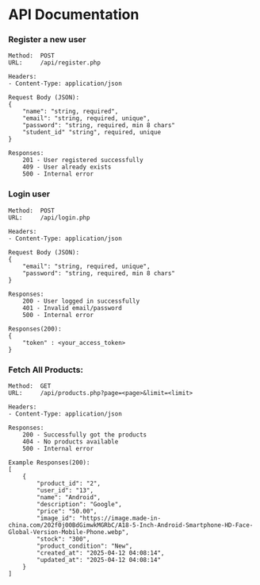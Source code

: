 # API Documentation

### Register a new user
 
    Method:  POST
    URL:     /api/register.php

    Headers:
    - Content-Type: application/json

    Request Body (JSON):
    {
        "name": "string, required",
        "email": "string, required, unique",
        "password": "string, required, min 8 chars"
        "student_id" "string", required, unique
    }
    
    Responses:
        201 - User registered successfully
        409 - User already exists
        500 - Internal error



### Login user

    Method:  POST
    URL:     /api/login.php

    Headers:
    - Content-Type: application/json

    Request Body (JSON):
    {
        "email": "string, required, unique",
        "password": "string, required, min 8 chars"
    }
    
    Responses:
        200 - User logged in successfully
        401 - Invalid email/password
        500 - Internal error

    Responses(200):
    {
        "token" : <your_access_token>
    }






### Fetch All Products:

    Method:  GET
    URL:     /api/products.php?page=<page>&limit=<limit>

    Headers:
    - Content-Type: application/json

    Responses:
        200 - Successfully got the products
        404 - No products available
        500 - Internal error

    Example Responses(200):
    [
        {
            "product_id": "2",
            "user_id": "13",
            "name": "Android",
            "description": "Google",
            "price": "50.00",
            "image_id": "https://image.made-in-china.com/202f0j00BdGimwkMGRbC/A18-5-Inch-Android-Smartphone-HD-Face-Global-Version-Mobile-Phone.webp",
            "stock": "300",
            "product_condition": "New",
            "created_at": "2025-04-12 04:08:14",
            "updated_at": "2025-04-12 04:08:14"
        }
    ]

        
